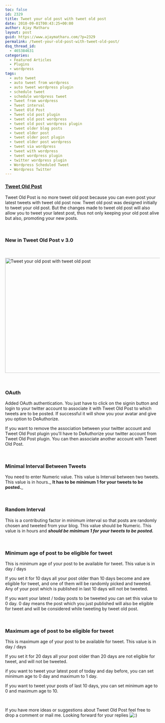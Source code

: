 ```yaml
---
toc: false
id: 2329
title: Tweet your old post with tweet old post
date: 2010-09-01T00:43:25+00:00
author: Ajay Matharu
layout: post
guid: https://www.ajaymatharu.com/?p=2329
permalink: /tweet-your-old-post-with-tweet-old-post/
dsq_thread_id:
  - 465384631
categories:
  - Featured Articles
  - Plugins
  - wordpress
tags:
  - auto tweet
  - auto tweet from wordpress
  - auto tweet wordpress plugin
  - schedule tweet
  - schedule wordpress tweet
  - Tweet from wordpress
  - Tweet interval
  - Tweet Old Post
  - Tweet old post plugin
  - tweet old post wordpress
  - tweet old post wordpress plugin
  - tweet older blog posts
  - tweet older post
  - tweet older post plugin
  - tweet older post wordpress
  - tweet via wordpress
  - tweet with wordpress
  - tweet wordpress plugin
  - twitter wordpress plugin
  - Wordpress Scheduled Tweet
  - Wordpress Twitter
---
```

### [Tweet Old Post](https://wordpress.org/extend/plugins/tweet-old-post/ "Tweet Old Post")

Tweet Old Post is no more tweet old post because you can even post your latest tweets with tweet old post now. Tweet old post was designed initially to tweet your old post. But the changes made to tweet old post will also allow you to tweet your latest post, thus not only keeping your old post alive but also, promoting your new posts.

&nbsp;

### New in Tweet Old Post v 3.0

&nbsp;


<img align="middle" alt="Tweet your old post with tweet old post" height="375" src="https://www.ajaymatharu.com/wp-content/uploads/Tweet_Old_Post(1).png" width="600" /> 

&nbsp;

### OAuth

Added OAuth authentication. You just have to click on the signin button and login to your twitter account to associate it with Tweet Old Post to which tweets are to be posted. If successful it will show you your avatar and give you option to DeAuthorize.

If you want to remove the association between your twitter account and Tweet Old Post plugin you'll have to DeAuthorize your twitter account from Tweet Old Post plugin. You can then associate another account with Tweet Old Post.

&nbsp;

### Minimal Interval Between Tweets

You need to enter Numeric value. This value is Interval between two tweets. This value is in hours._ **It has to be minimum 1 for your tweets to be posted.**_

&nbsp;

### Random Interval

This is a contributing factor in minimum interval so that posts are randomly chosen and tweeted from your blog. This value should be Numeric. This value is in hours and _**should be minimum 1 for your tweets to be posted.**_

&nbsp;

### Minimum age of post to be eligible for tweet

This is minimum age of your post to be available for tweet. This value is in day / days

If you set it for 10 days all your post older than 10 days become and are eligible for tweet, and one of them will be randomly picked and tweeted. Any of your post which is published in last 10 days will not be tweeted.

If you want your latest / today posts to be tweeted you can set this value to 0 day. 0 day means the post which you just published will also be eligible for tweet and will be considered while tweeting by tweet old post.

&nbsp;

### Maximum age of post to be eligible for tweet

This is maximum age of your post to be available for tweet. This value is in day / days

If you set it for 20 days all your post older than 20 days are not eligible for tweet, and will not be tweeted.

if you want to tweet your latest post of today and day before, you can set minimum age to 0 day and maximum to 1 day.

If you want to tweet your posts of last 10 days, you can set minimum age to 0 and maximum age to 10.

&nbsp;

If you have more ideas or suggestions about Tweet Old Post feel free to drop a comment or mail me. Looking forward for your replies ![:)](https://www.ajaymatharu.com/wp-content/plugins/fckeditor-for-wordpress-plugin/ckeditor/plugins/smiley/images/regular_smile.gif ":)")
